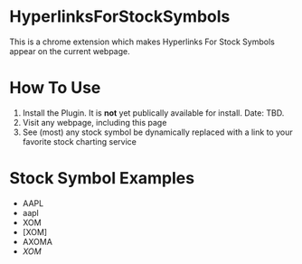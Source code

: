 # HyperlinksForStockSymbols
This is a chrome extension which makes Hyperlinks For Stock Symbols appear on the current webpage.

# How To Use
1. Install the Plugin. It is **not** yet publically available for install. Date: TBD.
2. Visit any webpage, including this page
3. See (most) any stock symbol be dynamically replaced with a link to your favorite stock charting service

# Stock Symbol Examples
* AAPL
* aapl
* XOM
* [XOM]
* AXOMA
* _XOM_

